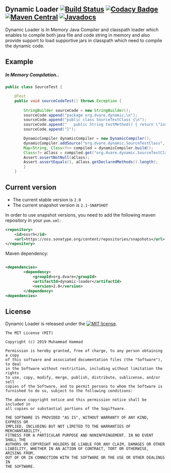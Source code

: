 ## Dynamic Loader [![Build Status](https://travis-ci.org/dvare/dynamic-loader.svg?branch=master)](https://travis-ci.org/dvare/dynamic-loader) [![Codacy Badge](https://api.codacy.com/project/badge/Grade/5ecf8a11d36e4211b21ae5cdbbba5e65)](https://www.codacy.com/app/hammadirshad/DynamicLoader?utm_source=github.com&amp;utm_medium=referral&amp;utm_content=dvare/DynamicLoader&amp;utm_campaign=Badge_Grade)[![Maven Central](https://maven-badges.herokuapp.com/maven-central/org.dvare/dynamic-loader/badge.svg?style=flat)](http://search.maven.org/#artifactdetails|org.dvare|dynamic-loader|2.0|) [![Javadocs](http://www.javadoc.io/badge/org.dvare/dynamic-loader.svg)](http://www.javadoc.io/doc/org.dvare/dynamic-loader)
Dynamic Loader is In Memory Java Compiler and classpath loader which enables to compile both java file and code string in memory and also provide support to load supportive jars in classpath which need to compile the dynamic code.

## Example

##### In Memory Compilation..

```java
public class SourceTest {

    @Test
    public void sourceCodeTest() throws Exception {
        
        StringBuilder sourceCode = new StringBuilder();
        sourceCode.append("package org.dvare.dynamic;\n");
        sourceCode.append("public class SourceTestClass {\n");
        sourceCode.append("   public String testMethod() { return \"inside test method\"; }");
        sourceCode.append("}");

        DynamicCompiler dynamicCompiler = new DynamicCompiler();
        dynamicCompiler.addSource("org.dvare.dynamic.SourceTestClass", sourceCode.toString());
        Map<String, Class<?>> compiled = dynamicCompiler.build();
        Class<?> aClass = compiled.get("org.dvare.dynamic.SourceTestClass");
        Assert.assertNotNull(aClass);
        Assert.assertEquals(1, aClass.getDeclaredMethods().length);
        }
    }
```


## Current version

* The current stable version is `2.0`
* The current snapshot version is `2.1-SNAPSHOT` 

In order to use snapshot versions, you need to add the following maven repository in your `pom.xml`:

```xml
<repository>
    <id>ossrh</id>
    <url>https://oss.sonatype.org/content/repositories/snapshots</url>
</repository>
```
 Maven dependency:

```xml

<dependencies>
        <dependency>
            <groupId>org.dvare</groupId>
            <artifactId>dynamic-loader</artifactId>
            <version>2.0</version>
        </dependency>            
<dependencies>
```

## License
Dynamic Loader is released under the [![MIT license](http://img.shields.io/badge/license-MIT-brightgreen.svg?style=flat)](http://opensource.org/licenses/MIT).

```
The MIT License (MIT)

Copyright (c) 2019 Muhammad Hammad

Permission is hereby granted, free of charge, to any person obtaining a copy
of this software and associated documentation files (the "Software"), to deal
in the Software without restriction, including without limitation the rights
to use, copy, modify, merge, publish, distribute, sublicense, and/or sell
copies of the Software, and to permit persons to whom the Software is
furnished to do so, subject to the following conditions:

The above copyright notice and this permission notice shall be included in
all copies or substantial portions of the Sogiftware.

THE SOFTWARE IS PROVIDED "AS IS", WITHOUT WARRANTY OF ANY KIND, EXPRESS OR
IMPLIED, INCLUDING BUT NOT LIMITED TO THE WARRANTIES OF MERCHANTABILITY,
FITNESS FOR A PARTICULAR PURPOSE AND NONINFRINGEMENT. IN NO EVENT SHALL THE
AUTHORS OR COPYRIGHT HOLDERS BE LIABLE FOR ANY CLAIM, DAMAGES OR OTHER
LIABILITY, WHETHER IN AN ACTION OF CONTRACT, TORT OR OTHERWISE, ARISING FROM,
OUT OF OR IN CONNECTION WITH THE SOFTWARE OR THE USE OR OTHER DEALINGS IN
THE SOFTWARE.
```


